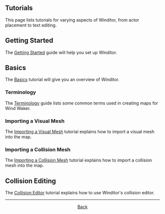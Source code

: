 ## Tutorials
This page lists tutorials for varying aspects of Winditor, from actor placement to text editing.

## Getting Started
The [Getting Started](basics/gettingstarted.html) guide will help you set up Winditor.

## Basics
The [Basics](basics/basics.html) tutorial will give you an overview of Winditor.

### Terminology
The [Terminology](basics/terminology.html) guide lists some common terms used in creating maps for Wind Waker.

### Importing a Visual Mesh
The [Importing a Visual Mesh](basics/import_visual.html) tutorial explains how to import a visual mesh into the map.

### Importing a Collision Mesh
The [Importing a Collision Mesh](basics/import_collision.html) tutorial explains how to import a collision mesh into the map.

## Collision Editing
The [Collision Editor](collision/collision.html) tutorial explains how to use Winditor's collision editor.

<hr>
<p align="center">
  <a href="../index.html">Back</a>
</p>

